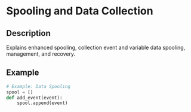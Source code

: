 # Spooling and Data Collection

## Description
Explains enhanced spooling, collection event and variable data spooling, management, and recovery.

## Example
```python
# Example: Data Spooling
spool = []
def add_event(event):
    spool.append(event)
```
